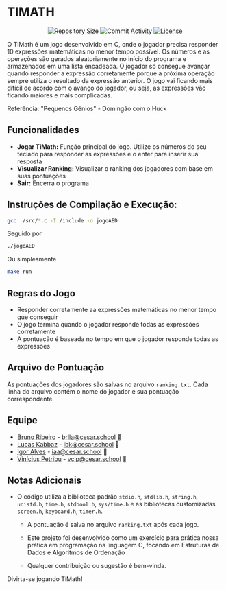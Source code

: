 # TIMATH

<p align="center">
  <img src="https://img.shields.io/github/repo-size/brunoribeirol/jogoAED?style=flat" alt="Repository Size" />
  <img src="https://img.shields.io/github/commit-activity/t/brunoribeirol/jogoAED?style=flat&logo=github" alt="Commit Activity" />
  <a href="LICENSE.md"><img src="https://img.shields.io/github/license/brunoribeirol/jogoAED?style" alt="License" /></a>
</p>

O TiMath é um jogo desenvolvido em C, onde o jogador precisa responder 10 expressões matemáticas no menor tempo possível. Os números e as operações são gerados aleatoriamente no início do programa e armazenados em uma lista encadeada. O jogador só consegue avançar quando responder a expressão corretamente porque a próxima operação sempre utiliza o resultado da expressão anterior. O jogo vai ficando mais difícil de acordo com o avanço do jogador, ou seja, as expressões vão ficando maiores e mais complicadas.

Referência: "Pequenos Gênios" - Domingão com o Huck

## Funcionalidades

- **Jogar TiMath:** Função principal do jogo. Utilize os números do seu teclado para responder as expressões e o enter para inserir sua resposta
- **Visualizar Ranking:** Visualizar o ranking dos jogadores com base em suas pontuações
- **Sair:** Encerra o programa

## Instruções de Compilação e Execução:

```sh
gcc ./src/*.c -I./include -o jogoAED
```

Seguido por

```sh
./jogoAED
```

Ou simplesmente

```sh
make run
```

## Regras do Jogo

- Responder corretamente aa expressões matemáticas no menor tempo que conseguir
- O jogo termina quando o jogador responde todas as expressões
  corretamente
- A pontuação é baseada no tempo em que o jogador responde todas as
  expressões

## Arquivo de Pontuação

As pontuações dos jogadores são salvas no arquivo
`ranking.txt`. Cada linha do arquivo contém o nome do jogador e
sua pontuação correspondente.

## Equipe

- <a href="https://github.com/brunoribeirol">Bruno Ribeiro</a> -
  brlla@cesar.school 📩
- <a href="https://github.com/Zabbak">Lucas Kabbaz</a> - lbk@cesar.school
  📩
- <a href="https://github.com/igoralvesa">Igor Alves</a> -
  iaa@cesar.school 📩
- <a href="https://github.com/vinipetribu">Vinícius Petribu</a> -
  vclp@cesar.school 📩

## Notas Adicionais

- O código utiliza a biblioteca padrão `stdio.h`,
  `stdlib.h`, `string.h`, `unistd.h`,
  `time.h`, `stdbool.h`, `sys/time.h` e
  as bibliotecas customizadas `screen.h`,
  `keyboard.h`, `timer.h`.

  - A pontuação é salva no arquivo `ranking.txt` após cada jogo.

  - Este projeto foi desenvolvido como um exercício para prática nossa
    prática em programação na linguagem C, focando em Estruturas de Dados e
    Algoritmos de Ordenação

  - Qualquer contribuição ou sugestão é bem-vinda.

Divirta-se jogando TiMath!
